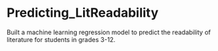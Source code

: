 # Predicting_LitReadability
Built a machine learning regression model to predict the readability of literature for students in grades 3-12. 
